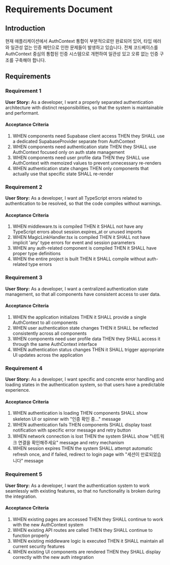 # Requirements Document

## Introduction

현재 애플리케이션에서 AuthContext 통합이 부분적으로만 완료되어 있어, 타입 에러와 일관성 없는 인증 패턴으로 인한 문제들이 발생하고 있습니다. 전체 코드베이스를 AuthContext 중심의 통합된 인증 시스템으로 개편하여 일관성 있고 오류 없는 인증 구조를 구축해야 합니다.

## Requirements

### Requirement 1

**User Story:** As a developer, I want a properly separated authentication architecture with distinct responsibilities, so that the system is maintainable and performant.

#### Acceptance Criteria

1. WHEN components need Supabase client access THEN they SHALL use a dedicated SupabaseProvider separate from AuthContext
2. WHEN components need authentication state THEN they SHALL use AuthContext focused only on auth state management
3. WHEN components need user profile data THEN they SHALL use AuthContext with memoized values to prevent unnecessary re-renders
4. WHEN authentication state changes THEN only components that actually use that specific state SHALL re-render

### Requirement 2

**User Story:** As a developer, I want all TypeScript errors related to authentication to be resolved, so that the code compiles without warnings.

#### Acceptance Criteria

1. WHEN middleware.ts is compiled THEN it SHALL not have any TypeScript errors about session.expires_at or unused imports
2. WHEN MagicLinkHandler.tsx is compiled THEN it SHALL not have implicit 'any' type errors for event and session parameters
3. WHEN any auth-related component is compiled THEN it SHALL have proper type definitions
4. WHEN the entire project is built THEN it SHALL compile without auth-related type errors

### Requirement 3

**User Story:** As a developer, I want a centralized authentication state management, so that all components have consistent access to user data.

#### Acceptance Criteria

1. WHEN the application initializes THEN it SHALL provide a single AuthContext to all components
2. WHEN user authentication state changes THEN it SHALL be reflected consistently across all components
3. WHEN components need user profile data THEN they SHALL access it through the same AuthContext interface
4. WHEN authentication status changes THEN it SHALL trigger appropriate UI updates across the application

### Requirement 4

**User Story:** As a developer, I want specific and concrete error handling and loading states in the authentication system, so that users have a predictable experience.

#### Acceptance Criteria

1. WHEN authentication is loading THEN components SHALL show skeleton UI or spinner with "인증 확인 중..." message
2. WHEN authentication fails THEN components SHALL display toast notification with specific error message and retry button
3. WHEN network connection is lost THEN the system SHALL show "네트워크 연결을 확인해주세요" message and retry mechanism
4. WHEN session expires THEN the system SHALL attempt automatic refresh once, and if failed, redirect to login page with "세션이 만료되었습니다" message

### Requirement 5

**User Story:** As a developer, I want the authentication system to work seamlessly with existing features, so that no functionality is broken during the integration.

#### Acceptance Criteria

1. WHEN existing pages are accessed THEN they SHALL continue to work with the new AuthContext system
2. WHEN existing API routes are called THEN they SHALL continue to function properly
3. WHEN existing middleware logic is executed THEN it SHALL maintain all current security features
4. WHEN existing UI components are rendered THEN they SHALL display correctly with the new auth integration